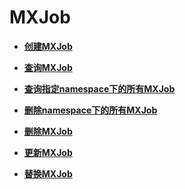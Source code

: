 # MXJob<a name="cci_02_3150"></a>

-   **[创建MXJob](创建MXJob.md)**  

-   **[查询MXJob](查询MXJob.md)**  

-   **[查询指定namespace下的所有MXJob](查询指定namespace下的所有MXJob.md)**  

-   **[删除namespace下的所有MXJob](删除namespace下的所有MXJob.md)**  

-   **[删除MXJob](删除MXJob.md)**  

-   **[更新MXJob](更新MXJob.md)**  

-   **[替换MXJob](替换MXJob.md)**  


